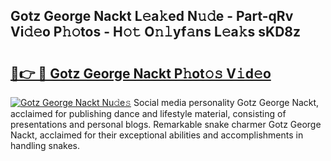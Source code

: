 ## Gotz George Nackt L𝚎a𝚔ed N𝚞𝚍e - Part-qRv Vi𝚍𝚎o P𝚑𝚘tos - H𝚘𝚝 O𝚗𝚕yf𝚊ns L𝚎a𝚔s sKD8z

# <h2><a href="http://kf0xf4.oniu.top/?m=Gotz+George+Nackt">🔗👉 🔴 Gotz George Nackt P𝚑ot𝚘𝚜 V𝚒d𝚎o</a></h2>

[![Gotz George Nackt Nu𝚍e𝚜](https://i.imgur.com/0qMVB7G.gif)](http://kf0xf4.oniu.top/?m=Gotz+George+Nackt)
Social media personality Gotz George Nackt, acclaimed for publishing dance and lifestyle material, consisting of presentations and personal blogs. Remarkable snake charmer Gotz George Nackt, acclaimed for their exceptional abilities and accomplishments in handling snakes.  
